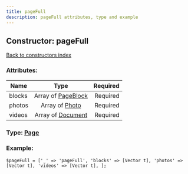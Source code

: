 ```yaml
---
title: pageFull
description: pageFull attributes, type and example
---
```

## Constructor: pageFull  
[Back to constructors index](index.md)



### Attributes:

| Name     |    Type       | Required |
|----------|:-------------:|---------:|
|blocks|Array of [PageBlock](../types/PageBlock.md) | Required|
|photos|Array of [Photo](../types/Photo.md) | Required|
|videos|Array of [Document](../types/Document.md) | Required|



### Type: [Page](../types/Page.md)


### Example:

```
$pageFull = ['_' => 'pageFull', 'blocks' => [Vector t], 'photos' => [Vector t], 'videos' => [Vector t], ];
```  

